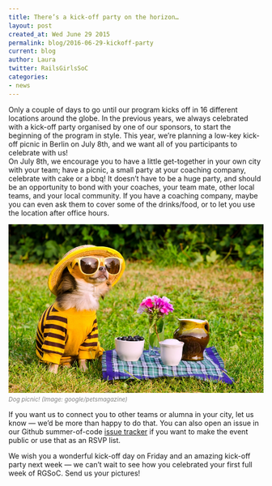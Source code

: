 ```yaml
---
title: There’s a kick-off party on the horizon…
layout: post
created_at: Wed June 29 2015
permalink: blog/2016-06-29-kickoff-party
current: blog
author: Laura
twitter: RailsGirlsSoC
categories: 
- news
---
```


Only a couple of days to go until our program kicks off in 16 different locations around the globe. In the previous years, we always celebrated with a kick-off party organised by one of our sponsors, to start the beginning of the program in style. This year, we’re planning a low-key kick-off picnic in Berlin on July 8th, and we want all of you participants to celebrate with us!  
On July 8th, we encourage you to have a little get-together in your own city with your team; have a picnic, a small party at your coaching company, celebrate with cake or a bbq! It doesn’t have to be a huge party, and should be an opportunity to bond with your coaches, your team mate, other local teams, and your local community. If you have a coaching company, maybe you can even ask them to cover some of the drinks/food, or to let you use the location after office hours.  

![Chihuahua picnic](/img/blog/2016/kickoff-party-dog.jpg)
<font color="grey"><small><i>Dog picnic! (Image: google/petsmagazine)</i></small></font>

If you want us to connect you to other teams or alumna in your city, let us know — we’d be more than happy to do that. You can also open an issue in our Github summer-of-code [issue tracker](https://github.com/rails-girls-summer-of-code/summer-of-code/issues) if you want to make the event public or use that as an RSVP list.
 
We wish you a wonderful kick-off day on Friday and an amazing kick-off party next week — we can’t wait to see how you celebrated your first full week of RGSoC. Send us your pictures!
